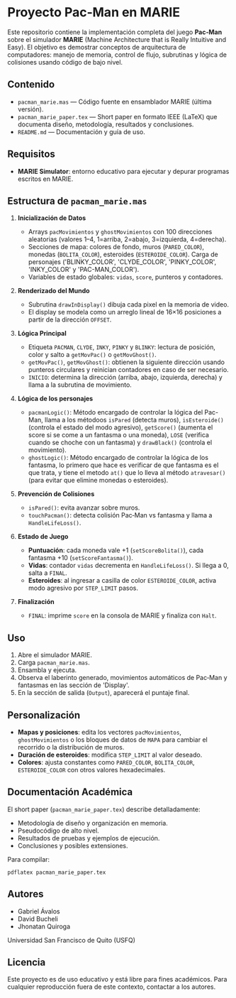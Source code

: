 # Proyecto Pac‑Man en MARIE

Este repositorio contiene la implementación completa del juego **Pac‑Man** sobre el simulador **MARIE** (Machine Architecture that is Really Intuitive and Easy). El objetivo es demostrar conceptos de arquitectura de computadores: manejo de memoria, control de flujo, subrutinas y lógica de colisiones usando código de bajo nivel.

## Contenido

- `pacman_marie.mas` &mdash; Código fuente en ensamblador MARIE (última versión).
- `pacman_marie_paper.tex` &mdash; Short paper en formato IEEE (LaTeX) que documenta diseño, metodología, resultados y conclusiones.
- `README.md` &mdash; Documentación y guía de uso.

## Requisitos

- **MARIE Simulator**: entorno educativo para ejecutar y depurar programas escritos en MARIE.


## Estructura de `pacman_marie.mas`

1. **Inicialización de Datos**
   - Arrays `pacMovimientos` y `ghostMovimientos` con 100 direcciones aleatorias (valores 1–4, 1=arriba, 2=abajo, 3=izquierda, 4=derecha).
   - Secciones de mapa: colores de fondo, muros (`PARED_COLOR`), monedas (`BOLITA_COLOR`), esteroides (`ESTEROIDE_COLOR`). Carga de personajes ('BLINKY_COLOR', 'CLYDE_COLOR', 'PINKY_COLOR', 'INKY_COLOR' y 'PAC-MAN_COLOR').
   - Variables de estado globales: `vidas`, `score`, punteros y contadores.

2. **Renderizado del Mundo**
   - Subrutina `drawInDisplay()` dibuja cada pixel en la memoria de video.
   - El display se modela como un arreglo lineal de 16×16 posiciones a partir de la dirección `OFFSET`.

3. **Lógica Principal**
   - Etiqueta `PACMAN`, `CLYDE`, `INKY`, `PINKY` y `BLINKY`: lectura de posición, color y salto a `getMovPac()` o `getMovGhost()`.
   - `getMovPac()`, `getMovGhost()`: obtienen la siguiente dirección usando punteros circulares y reinician contadores en caso de ser necesario.
   - `INICIO`: determina la dirección (arriba, abajo, izquierda, derecha) y llama a la subrutina de movimiento.

4. **Lógica de los personajes**
   - `pacmanLogic()`: Método encargado de controlar la lógica del Pac-Man, llama a los métodoos `isPared` (detecta muros), `isEsteroide()` (controla el estado del modo agresivo), `getScore()` (aumenta el score si se come a un fantasma o una moneda), `LOSE` (verifica cuando se choche con un fantasma) y `drawBlack()` (controla el movimiento).
   - `ghostLogic()`: Método encargado de controlar la lógica de los fantasma, lo primero que hace es verificar de que fantasma es el que trata, y tiene el metodo `at()` que lo lleva al método `atravesar()` (para evitar que elimine monedas o esteroides).

6. **Prevención de Colisiones**
   - `isPared()`: evita avanzar sobre muros.
   - `touchPacman()`: detecta colisión Pac‑Man vs fantasma y llama a `HandleLifeLoss()`.

7. **Estado de Juego**
   - **Puntuación**: cada moneda vale +1 (`setScoreBolita()`), cada fantasma +10 (`setScoreFantasma()`).
   - **Vidas**: contador `vidas` decrementa en `HandleLifeLoss()`. Si llega a 0, salta a `FINAL`.
   - **Esteroides**: al ingresar a casilla de color `ESTEROIDE_COLOR`, activa modo agresivo por `STEP_LIMIT` pasos.

8. **Finalización**
   - `FINAL`: imprime `score` en la consola de MARIE y finaliza con `Halt`.


## Uso

1. Abre el simulador MARIE.
2. Carga `pacman_marie.mas`.
3. Ensambla y ejecuta.
4. Observa el laberinto generado, movimientos automáticos de Pac‑Man y fantasmas en las sección de 'Display'.
5. En la sección de salida (`Output`), aparecerá el puntaje final.


## Personalización

- **Mapas y posiciones**: edita los vectores `pacMovimientos`, `ghostMovimientos` o los bloques de datos de `MAPA` para cambiar el recorrido o la distribución de muros.
- **Duración de esteroides**: modifica `STEP_LIMIT` al valor deseado.
- **Colores**: ajusta constantes como `PARED_COLOR`, `BOLITA_COLOR`, `ESTEROIDE_COLOR` con otros valores hexadecimales.


## Documentación Académica

El short paper (`pacman_marie_paper.tex`) describe detalladamente:

- Metodología de diseño y organización en memoria.
- Pseudocódigo de alto nivel.
- Resultados de pruebas y ejemplos de ejecución.
- Conclusiones y posibles extensiones.

Para compilar:
```
pdflatex pacman_marie_paper.tex
```


## Autores

- Gabriel Ávalos
- David Bucheli
- Jhonatan Quiroga

Universidad San Francisco de Quito (USFQ)


## Licencia

Este proyecto es de uso educativo y está libre para fines académicos. Para cualquier reproducción fuera de este contexto, contactar a los autores.

